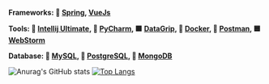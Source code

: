 **Frameworks:
  🥬 [Spring](https://spring.io/), [VueJs](https://vuejs.org/)**

**Tools:
  📘 [Intellij Ultimate](https://www.jetbrains.com/idea/), 📗 [PyCharm](https://www.jetbrains.com/pycharm/), 🟪 [DataGrip](https://www.jetbrains.com/datagrip/?gclid=Cj0KCQjwktKFBhCkARIsAJeDT0gpwaSGE_S-chl67zR9VPK8hWnrCIRI1V9By2GZCkFCP3VCZAdwCjUaAhKUEALw_wcB), 🐳 [Docker](https://www.docker.com/), 🔴 [Postman](https://www.postman.com/), 🟦 [WebStorm](https://www.jetbrains.com/webstorm/)**
  
**Database:
  🐬 [MySQL](https://www.mysql.com/), 🐘 [PostgreSQL](https://www.postgresql.org/), 🍃 [MongoDB](https://www.mongodb.com/)**


![Anurag's GitHub stats](https://github-readme-stats.vercel.app/api?username=BlankSpot08&show_icons=true&theme=gotham)
[![Top Langs](https://github-readme-stats.vercel.app/api/top-langs/?username=BlankSpot08&layout=compact&theme=gotham)](https://github.com/anuraghazra/github-readme-stats)
